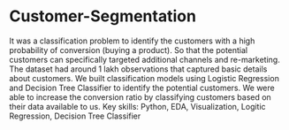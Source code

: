 # Customer-Segmentation
It was a classification problem to identify the customers with a high probability of conversion (buying a product). So that the potential customers can specifically targeted additional channels and re-marketing. The dataset had around 1 lakh observations that captured basic details about customers. We built classification models using Logistic Regression and Decision Tree Classifier to identify the potential customers.
We were able to increase the conversion ratio by classifying customers based on their data available to us. 
Key skills: Python, EDA, Visualization, Logitic Regression, Decision Tree Classifier
